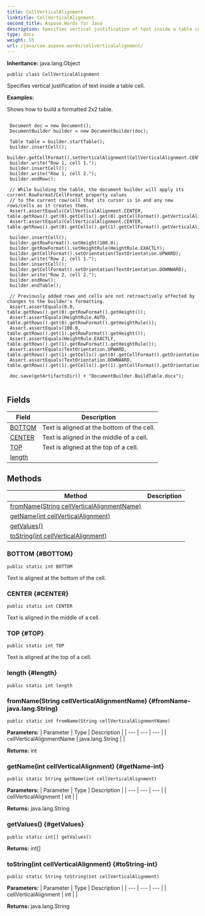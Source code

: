 ```yaml
---
title: CellVerticalAlignment
linktitle: CellVerticalAlignment
second_title: Aspose.Words for Java
description: Specifies vertical justification of text inside a table cell in Java.
type: docs
weight: 55
url: /java/com.aspose.words/cellverticalalignment/
---
```


**Inheritance:**
java.lang.Object
```
public class CellVerticalAlignment
```

Specifies vertical justification of text inside a table cell.

 **Examples:** 

Shows how to build a formatted 2x2 table.

```

 Document doc = new Document();
 DocumentBuilder builder = new DocumentBuilder(doc);

 Table table = builder.startTable();
 builder.insertCell();
 builder.getCellFormat().setVerticalAlignment(CellVerticalAlignment.CENTER);
 builder.write("Row 1, cell 1.");
 builder.insertCell();
 builder.write("Row 1, cell 2.");
 builder.endRow();

 // While building the table, the document builder will apply its current RowFormat/CellFormat property values
 // to the current row/cell that its cursor is in and any new rows/cells as it creates them.
 Assert.assertEquals(CellVerticalAlignment.CENTER, table.getRows().get(0).getCells().get(0).getCellFormat().getVerticalAlignment());
 Assert.assertEquals(CellVerticalAlignment.CENTER, table.getRows().get(0).getCells().get(1).getCellFormat().getVerticalAlignment());

 builder.insertCell();
 builder.getRowFormat().setHeight(100.0);
 builder.getRowFormat().setHeightRule(HeightRule.EXACTLY);
 builder.getCellFormat().setOrientation(TextOrientation.UPWARD);
 builder.write("Row 2, cell 1.");
 builder.insertCell();
 builder.getCellFormat().setOrientation(TextOrientation.DOWNWARD);
 builder.write("Row 2, cell 2.");
 builder.endRow();
 builder.endTable();

 // Previously added rows and cells are not retroactively affected by changes to the builder's formatting.
 Assert.assertEquals(0.0, table.getRows().get(0).getRowFormat().getHeight());
 Assert.assertEquals(HeightRule.AUTO, table.getRows().get(0).getRowFormat().getHeightRule());
 Assert.assertEquals(100.0, table.getRows().get(1).getRowFormat().getHeight());
 Assert.assertEquals(HeightRule.EXACTLY, table.getRows().get(1).getRowFormat().getHeightRule());
 Assert.assertEquals(TextOrientation.UPWARD, table.getRows().get(1).getCells().get(0).getCellFormat().getOrientation());
 Assert.assertEquals(TextOrientation.DOWNWARD, table.getRows().get(1).getCells().get(1).getCellFormat().getOrientation());

 doc.save(getArtifactsDir() + "DocumentBuilder.BuildTable.docx");
 
```
## Fields

| Field | Description |
| --- | --- |
| [BOTTOM](#BOTTOM) | Text is aligned at the bottom of the cell. |
| [CENTER](#CENTER) | Text is aligned in the middle of a cell. |
| [TOP](#TOP) | Text is aligned at the top of a cell. |
| [length](#length) |  |
## Methods

| Method | Description |
| --- | --- |
| [fromName(String cellVerticalAlignmentName)](#fromName-java.lang.String) |  |
| [getName(int cellVerticalAlignment)](#getName-int) |  |
| [getValues()](#getValues) |  |
| [toString(int cellVerticalAlignment)](#toString-int) |  |
### BOTTOM {#BOTTOM}
```
public static int BOTTOM
```


Text is aligned at the bottom of the cell.

### CENTER {#CENTER}
```
public static int CENTER
```


Text is aligned in the middle of a cell.

### TOP {#TOP}
```
public static int TOP
```


Text is aligned at the top of a cell.

### length {#length}
```
public static int length
```


### fromName(String cellVerticalAlignmentName) {#fromName-java.lang.String}
```
public static int fromName(String cellVerticalAlignmentName)
```




**Parameters:**
| Parameter | Type | Description |
| --- | --- | --- |
| cellVerticalAlignmentName | java.lang.String |  |

**Returns:**
int
### getName(int cellVerticalAlignment) {#getName-int}
```
public static String getName(int cellVerticalAlignment)
```




**Parameters:**
| Parameter | Type | Description |
| --- | --- | --- |
| cellVerticalAlignment | int |  |

**Returns:**
java.lang.String
### getValues() {#getValues}
```
public static int[] getValues()
```




**Returns:**
int[]
### toString(int cellVerticalAlignment) {#toString-int}
```
public static String toString(int cellVerticalAlignment)
```




**Parameters:**
| Parameter | Type | Description |
| --- | --- | --- |
| cellVerticalAlignment | int |  |

**Returns:**
java.lang.String
